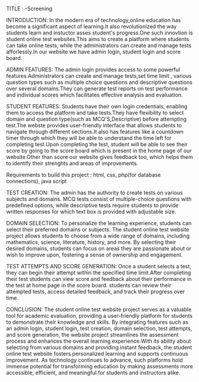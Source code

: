 TITLE : -Screening

INTRODUCTION:
In the modern era of technology,online education has become a significant aspect of learning.It also revolutionized the way students learn and instuctor asses student's progress.One such innovtion is student online test websites.This aims to create a platform where students can take online tests, while the administrators can create and manage tests afforlessly.In our website we have admin login, student login and score board.

ADMIN FEATURES:
The admin login provides access to some powerful features.Administrators can create and manage tests,set time limit , various question types such as multiple choice questions and descriptive questions over several domains.They can generate test reports on test performance and individual scores which facilitates effective analysis and evaluation.

STUDENT FEATURES:
Students have their own login credentials, enabling them to access the platform and take tests.They have flexibility to select domain and question type(such as MCQ'S,Descriptive) before attempting test.The webste provides user-friendly interface that allows students to navigate through different sections.It also has features like a countdown timer through which they will be able to understand the time left for completing test.Upon completing the test, student will be able to see their score by going to the score board which is present in the home page of our website.Other than score our website gives feedback too, which helps them to identify their strenghts and areas of improvements.

Requirements to build this project : html, css, php(for database connections), java script

TEST CREATION:
The admin has the authority to create tests on various subjects and domains. MCQ tests consist of multiple-choice questions with predefined options, while descriptive tests require students to provide written responses for which text box is provided with adjustable size.

DOMAIN SELECTION:
To personalize the learning experience, students can select their preferred domains or subjects. The student online test website project allows students to choose from a wide range of domains, including mathematics, science, literature, history, and more. By selecting their desired domains, students can focus on areas they are passionate about or wish to improve upon, fostering a sense of ownership and engagement.

TEST ATTEMPTS AND SCORE GENERATION:
Once a student selects a test, they can begin their attempt within the specified time limit.After completing their test students can view score and feedback about their performance in the test at home page in the score board. students can review their attempted tests, access detailed feedback, and track their progress over time.

CONCLUSION:
The student online test website project serves as a valuable tool for academic evaluation, providing a user-friendly platform for students to demonstrate their knowledge and skills. By integrating features such as an admin login, student login, test creation, domain selection, test attempts, and score generation, the website project streamlines the assessment process and enhances the overall learning experience.With its ability about selecting from various domains and providing instant feedback, the student online test website fosters personalized learning and supports continuous improvement. As technology continues to advance, such platforms hold immense potential for transforming education by making assessments more accessible, efficient, and meaningful for students and instructors alike.
